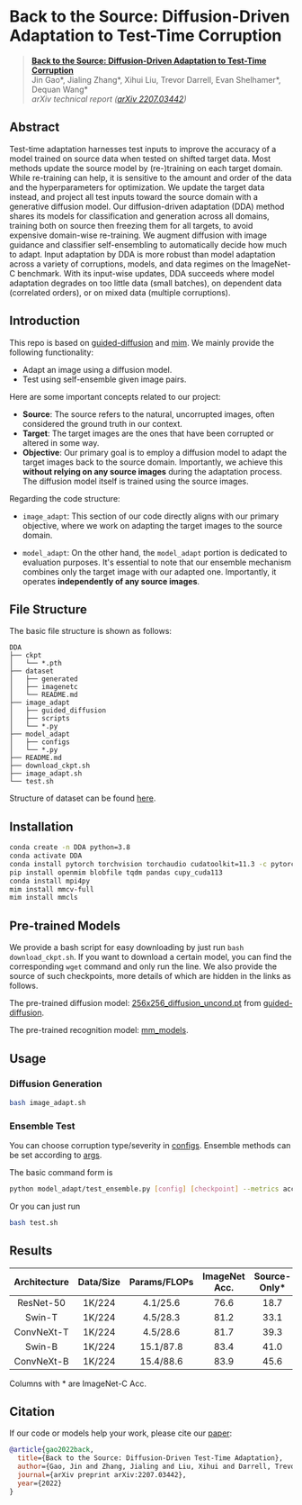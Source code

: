 # Back to the Source: Diffusion-Driven Adaptation to Test-Time Corruption
> [**Back to the Source: Diffusion-Driven Adaptation to Test-Time Corruption**](http://arxiv.org/pdf/2207.03442)            
> Jin Gao*, Jialing Zhang*, Xihui Liu, Trevor Darrell, Evan Shelhamer*, Dequan Wang*       
> *arXiv technical report ([arXiv 2207.03442](http://arxiv.org/abs/2207.03442))*  

## Abstract
Test-time adaptation harnesses test inputs to improve the accuracy of a model trained on source data when tested on shifted target data. Most methods update the source model by (re-)training on each target domain. While re-training can help, it is sensitive to the amount and order of the data and the hyperparameters for optimization. We update the target data instead, and project all test inputs toward the source domain with a generative diffusion model. Our diffusion-driven adaptation (DDA) method shares its models for classification and generation across all domains, training both on source then freezing them for all targets, to avoid expensive domain-wise re-training. We augment diffusion with image guidance and classifier self-ensembling to automatically decide how much to adapt. Input adaptation by DDA is more robust than model adaptation across a variety of corruptions, models, and data regimes on the ImageNet-C benchmark. With its input-wise updates, DDA succeeds where model adaptation degrades on too little data (small batches), on dependent data (correlated orders), or on mixed data (multiple corruptions).

## Introduction
This repo is based on [guided-diffusion](https://github.com/openai/guided-diffusion) and [mim](https://github.com/open-mmlab/mim). We mainly provide the following functionality:
+ Adapt an image using a diffusion model.
+ Test using self-ensemble given image pairs.

Here are some important concepts related to our project:

- **Source**: The source refers to the natural, uncorrupted images, often considered the ground truth in our context.
- **Target**: The target images are the ones that have been corrupted or altered in some way.
- **Objective**: Our primary goal is to employ a diffusion model to adapt the target images back to the source domain. Importantly, we achieve this **without relying on any source images** during the adaptation process. The diffusion model itself is trained using the source images.

Regarding the code structure:

- ``image_adapt``: This section of our code directly aligns with our primary objective, where we work on adapting the target images to the source domain.

- ``model_adapt``: On the other hand, the ``model_adapt`` portion is dedicated to evaluation purposes. It's essential to note that our ensemble mechanism combines only the target image with our adapted one. Importantly, it operates **independently of any source images**.

## File Structure

The basic file structure is shown as follows:
```
DDA
├── ckpt
│   └── *.pth
├── dataset
│   ├── generated
│   ├── imagenetc
│   └── README.md
├── image_adapt
│   ├── guided_diffusion
│   ├── scripts
│   └── *.py
├── model_adapt
│   ├── configs
│   └── *.py
├── README.md
├── download_ckpt.sh
├── image_adapt.sh
└── test.sh
```

Structure of dataset can be found [here](./dataset/README.md).

## Installation
```bash
conda create -n DDA python=3.8 
conda activate DDA
conda install pytorch torchvision torchaudio cudatoolkit=11.3 -c pytorch
pip install openmim blobfile tqdm pandas cupy_cuda113
conda install mpi4py
mim install mmcv-full 
mim install mmcls
```

## Pre-trained Models

We provide a bash script for easy downloading by just run ```bash download_ckpt.sh```.
If you want to download a certain model, you can find the corresponding ```wget``` command and only run the line.
We also provide the source of such checkpoints, more details of which are hidden in the links as follows.

The pre-trained diffusion model: [256x256_diffusion_uncond.pt](https://openaipublic.blob.core.windows.net/diffusion/jul-2021/256x256_diffusion_uncond.pt) from [guided-diffusion](https://github.com/openai/guided-diffusion).

The pre-trained recognition model: [mm_models](./ckpt/README.md). 


## Usage

### Diffusion Generation

```bash
bash image_adapt.sh
```

### Ensemble Test

You can choose corruption type/severity in [configs](./model_adapt/configs/_base_/datasets). Ensemble methods can be set according to [args](./model_adapt/test_ensemble.py#L99).


The basic command form is 
```bash
python model_adapt/test_ensemble.py [config] [checkpoint] --metrics accuracy --ensemble [ensemble method]
```

Or you can just run
```bash
bash test.sh
```


## Results

| Architecture    | Data/Size   | Params/FLOPs| ImageNet Acc. |Source-Only* | MEMO* | DDA*|
|:---------------:|:-----------:|:-----------:|:-----------:|:-----------:|:-----:|:---:|
| ResNet-50      | 1K/224  | 4.1/25.6  | 76.6          | 18.7 | 24.7 | **29.7** |
| Swin-T         | 1K/224  | 4.5/28.3  | 81.2          | 33.1 | 29.5 | **40.0** |
| ConvNeXt-T     | 1K/224  | 4.5/28.6  | 81.7          | 39.3 | 37.8 | **44.2** |
| Swin-B         | 1K/224  | 15.1/87.8 | 83.4          | 41.0 | 37.0 | **44.5** |
| ConvNeXt-B     | 1K/224  | 15.4/88.6 | 83.9          | 45.6 | 45.8 | **49.4** |

Columns with * are ImageNet-C Acc.

## Citation

If our code or models help your work, please cite our [paper](https://arxiv.org/abs/2207.03442):
```BibTeX
@article{gao2022back,
  title={Back to the Source: Diffusion-Driven Test-Time Adaptation},
  author={Gao, Jin and Zhang, Jialing and Liu, Xihui and Darrell, Trevor and Shelhamer, Evan and Wang, Dequan},
  journal={arXiv preprint arXiv:2207.03442},
  year={2022}
}
```
